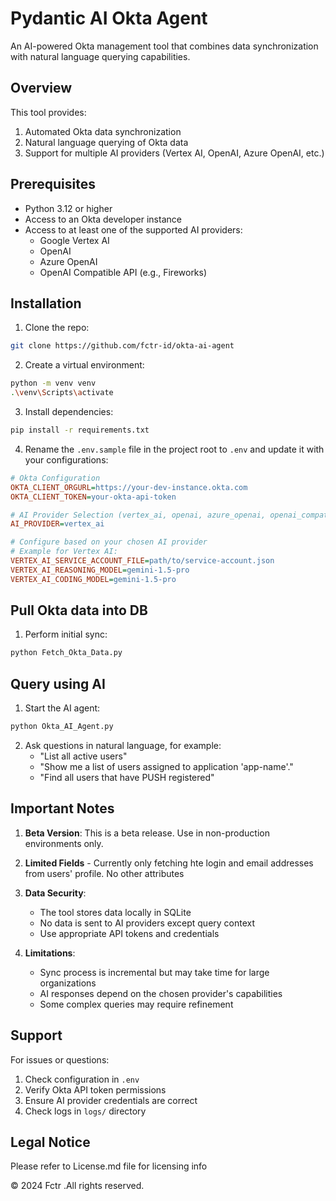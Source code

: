 # Pydantic AI Okta Agent

An AI-powered Okta management tool that combines data synchronization with natural language querying capabilities.

## Overview

This tool provides:
1. Automated Okta data synchronization
2. Natural language querying of Okta data
3. Support for multiple AI providers (Vertex AI, OpenAI, Azure OpenAI, etc.)

## Prerequisites

- Python 3.12 or higher
- Access to an Okta developer instance
- Access to at least one of the supported AI providers:
  - Google Vertex AI
  - OpenAI
  - Azure OpenAI
  - OpenAI Compatible API (e.g., Fireworks)

## Installation

1. Clone the repo: 
```bash
git clone https://github.com/fctr-id/okta-ai-agent
```

2. Create a virtual environment:
```bash
python -m venv venv
.\venv\Scripts\activate
```

3. Install dependencies:
```bash
pip install -r requirements.txt
```

4. Rename the `.env.sample` file in the project root to `.env` and update it with your configurations:
```ini
# Okta Configuration
OKTA_CLIENT_ORGURL=https://your-dev-instance.okta.com
OKTA_CLIENT_TOKEN=your-okta-api-token

# AI Provider Selection (vertex_ai, openai, azure_openai, openai_compatible)
AI_PROVIDER=vertex_ai

# Configure based on your chosen AI provider
# Example for Vertex AI:
VERTEX_AI_SERVICE_ACCOUNT_FILE=path/to/service-account.json
VERTEX_AI_REASONING_MODEL=gemini-1.5-pro
VERTEX_AI_CODING_MODEL=gemini-1.5-pro
```

## Pull Okta data into DB

1. Perform initial sync:
```bash
python Fetch_Okta_Data.py
```

## Query using AI 

1. Start the AI agent:
```bash
python Okta_AI_Agent.py
```

2. Ask questions in natural language, for example:
   - "List all active users"
   - "Show me a list of users assigned to application 'app-name'."
   - "Find all users that have PUSH registered"

## Important Notes

1. **Beta Version**: This is a beta release. Use in non-production environments only.
2. **Limited Fields** - Currently only fetching hte login and email addresses from users' profile. No other attributes
3. **Data Security**: 
   - The tool stores data locally in SQLite
   - No data is sent to AI providers except query context
   - Use appropriate API tokens and credentials

4. **Limitations**:
   - Sync process is incremental but may take time for large organizations
   - AI responses depend on the chosen provider's capabilities
   - Some complex queries may require refinement

## Support

For issues or questions:
1. Check configuration in `.env`
2. Verify Okta API token permissions
3. Ensure AI provider credentials are correct
4. Check logs in `logs/` directory

## Legal Notice

Please refer to License.md file for licensing info

© 2024 Fctr .All rights reserved.